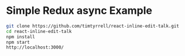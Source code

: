 # Simple Redux async Example

```bash
git clone https://github.com/timtyrrell/react-inline-edit-talk.git
cd react-inline-edit-talk
npm install
npm start
http://localhost:3000/
```
